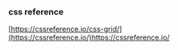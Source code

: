 ### css reference
[https://cssreference.io/css-grid/](https://cssreference.io/)https://cssreference.io/
